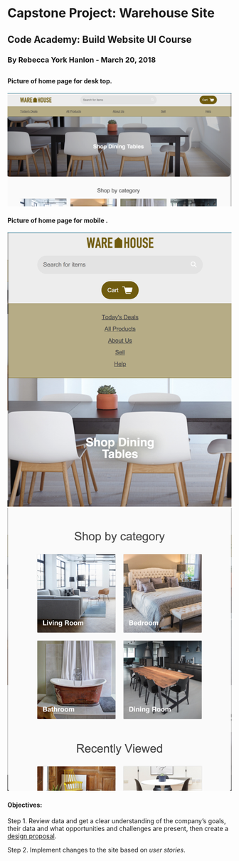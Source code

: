 # Capstone Project: Warehouse Site

## Code Academy: Build Website UI Course

### By Rebecca York Hanlon - March 20, 2018

##


#### Picture of home page for desk top.
![Picture of home page](./home_page.png)

#### Picture of home page for mobile .
![Picture of mobile1](./home-mobile1.png)
![Picture of mobile2](./home-mobile2.png)

#### Objectives:

Step 1. Review data and get a clear understanding of the company’s goals, their data and what opportunities and challenges are present, then create a [design proposal](https://docs.google.com/document/d/1BLBkQKoFwtZiFqlwlRewmw1xNh7XoCrC7rMaZcfPL0g/edit).

Step 2. Implement changes to the site based on _user stories_.


